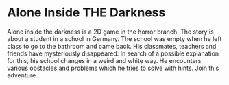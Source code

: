 # Alone Inside THE Darkness
Alone inside the darkness is a 2D game in the horror branch. The story is about a student in a school in Germany. The school was empty when he left class to go to the bathroom and came back. His classmates, teachers and friends have mysteriously disappeared. In search of a possible explanation for this, his school changes in a weird and white way. He encounters various obstacles and problems which he tries to solve with hints. Join this adventure...
